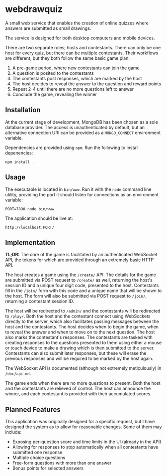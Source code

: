 # webdrawquiz

A small web service that enables the creation of online quizzes where
answers are submitted as small drawings.

The service is designed for both desktop computers and mobile devices.

There are two separate roles; hosts and contestants. There can only be
one host for every quiz, but there can be multiple contestants. Their
workflows are different, but they both follow the same basic game plan:

 1. A pre-game period, where new contestants can join the game
 2. A question is posited to the contestants
 3. The contestants post responses, which are marked by the host
 4. The host decides to reveal the answer to the question and reward points
 5. Repeat 2-4 until there are no more questions left to answer
 6. Conclude the game, revealing the winner

## Installation

At the current stage of development, MongoDB has been chosen as a sole
database provider. The access is unauthenticated by default, but an
alternative connection URI can be provided as a `MONGO_CONNECT`
environment variable.

Dependencies are provided using `npm`. Run the following to install
depenencies:

    npm install . 

## Usage

The executable is located in `bin/www`. Run it with the `node`
command line utility, providing the port it should listen for
connections as an environment variable:

    PORT=7890 node bin/www

The application should be live at:

    http://localhost:PORT/

## Implementation

**TL;DR:**
The core of the game is facilitated by an authenticated WebSocket API,
the tokens for which are provided through an extremely basic HTTP API.

The host creates a game using the `/create/` API. The details for the
game are submitted via POST request to `/create/` as well, returning
the host's session ID and a unique four digit code, presented to the
host. Contestants fill in the `/join/` form with this code and a unique
name that will be shown to the host. The form will also be submitted
via POST request to `/join/`, returning a contestant session ID.

The host will be redirected to `/admin/` and the contestants will be
redirected to `/play/`. Both the host and the contestant connect using
WebSockets directly to the server, which also facilitates passing
messages between the host and the contestants. The host decides when to
begin the game, when to reveal the answer and when to move on to the
next question. The host also marks the contestant's responses.
The contestants are tasked with creating responses to the questions
presented to them using either a mouse or touch device to make a
drawing which is then submitted to the server. Contestants can also
submit later responses, but these will erase the previous responses
and will be required to be marked by the host again.

The WebSocket API is documented (although not extremely meticulously)
in `/doc/api.md`.

The game ends when there are no more questions to present. Both the
host and the contestants are relieved of control. The host can announce
the winner, and each contestant is provided with their accumulated
scores.

## Planned Features

This application was originally designed for a specific request, but I
have designed the system as to allow for reasonable changes. Some of
them may include:

 - Exposing per-question score and time limits in the UI (already in 
 the API)
 - Allowing for responses to stop automatically when all contestants
 have submitted one response
 - Multiple choice questions
 - Free-form questions with more than one answer
 - Bonus points for selected answers
